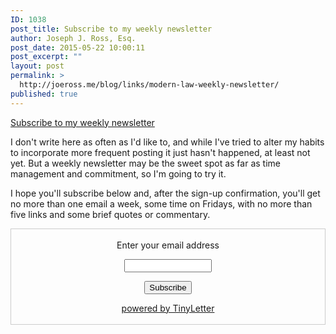 ```yaml
---
ID: 1038
post_title: Subscribe to my weekly newsletter
author: Joseph J. Ross, Esq.
post_date: 2015-05-22 10:00:11
post_excerpt: ""
layout: post
permalink: >
  http://joeross.me/blog/links/modern-law-weekly-newsletter/
published: true
---
```

[Subscribe to my weekly newsletter](http://joeross.me/newsletter/)

I don't write here as often as I'd like to, and while I've tried to alter my habits to incorporate more frequent posting it just hasn't happened, at least not yet. But a weekly newsletter may be the sweet spot as far as time management and commitment, so I'm going to try it. 

I hope you'll subscribe below and, after the sign-up confirmation, you'll get no more than one email a week, some time on Fridays, with no more than five links and some brief quotes or commentary.

 <form style="border:1px solid #ccc;padding:3px;text-align:center;" action="https://tinyletter.com/modernlaw" method="post" target="popupwindow" onsubmit="window.open('https://tinyletter.com/modernlaw', 'popupwindow', 'scrollbars=yes,width=800,height=600');return true"><p><label for="tlemail">Enter your email address</label></p><p><input type="text" style="width:140px" name="email" id="tlemail" /></p><input type="hidden" value="1" name="embed"/><input type="submit" value="Subscribe" /><p><a href="https://tinyletter.com" target="_blank">powered by TinyLetter</a></p></form>
         